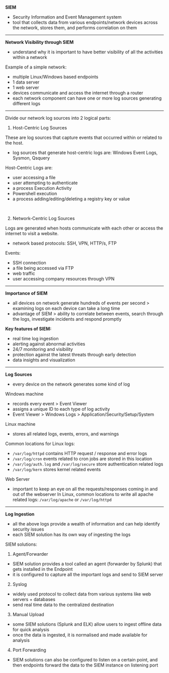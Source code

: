 **SIEM**
- Security Information and Event Management system
- tool that collects data from various endpoints/network devices across the network, stores them, and performs correlation on them
* * *
**Network Visibility through SIEM**
- understand why it is important to have better visibility of all the activities within a network

Example of a simple network:
- multiple Linux/Windows based endpoints
- 1 data server
- 1 web server
- devices communicate and access the internet through a router
- each network component can have one or more log sources generating different logs

* * *

Divide our network log sources into 2 logical parts:

1. Host-Centric Log Sources

These are log sources that capture events that occurred within or related to the host.
- log sources that generate host-centric logs are: Windows Event Logs, Sysmon, Qsquery

Host-Centric Logs are:
- user accessing a file
- user attempting to authenticate
- a process Execution Activity
- Powershell execution
- a process adding/editing/deleting a registry key or value
</br>

2. Network-Centric Log Sources

Logs are generated when hosts communicate with each other or access the internet to visit a website.
- network based protocols: SSH, VPN, HTTP/s, FTP

Events:
- SSH connection
- a file being accessed via FTP
- web traffic
- user accessing company resources through VPN

* * *

**Importance of SIEM**
- all devices on network generate hundreds of events per second > examining logs on each device can take a long time
- advantage of SIEM > ability to correlate between events, search through the logs, investigate incidents and respond promptly



**Key features of SIEM:**
- real time log ingestion
- alerting against abnormal activities
- 24/7 monitoring and visibility
- protection against the latest threats through early detection
- data insights and visualization

* * *

**Log Sources** 
- every device on the network generates some kind of log

Windows machine
- records every event > Event Viewer
- assigns a unique ID to each type of log activity
- Event Viewer > Windows Logs > Application/Security/Setup/System

Linux machine
- stores all related logs, events, errors, and warnings 

Common locations for Linux logs:
- `/var/log/httpd` contains HTTP request / response and error logs
- `/var/log/cron` events related to cron jobs are stored in this location
- `/var/log/auth.log` and `/var/log/secure` store authentication related logs
- `/var/log/kern` stores kernel related events

Web Server
- important to keep an eye on all the requests/responses coming in and out of the webserver 
In Linux, common locations to write all apache related logs:
`/var/log/apache` or `/var/log/httpd`
* * *
**Log Ingestion**
- all the above logs provide a wealth of information and can help identify security issues
- each SIEM solution has its own way of ingesting the logs

SIEM solutions:
1)	Agent/Forwarder
- SIEM solution provides a tool called an agent (forwarder by Splunk) that gets installed in the Endpoint
- it is configured to capture all the important logs and send to SIEM server

2)	Syslog
- widely used protocol to collect data from various systems like web servers + databases
- send real time data to the centralized destination

3)	Manual Upload
- some SIEM solutions (Splunk and ELK) allow users to ingest offline data for quick analysis
- once the data is ingested, it is normalised and made available for analysis

4)	Port Forwarding
- SIEM solutions can also be configured to listen on a certain point, and then endpoints forward the data to the SIEM instance on listening port


